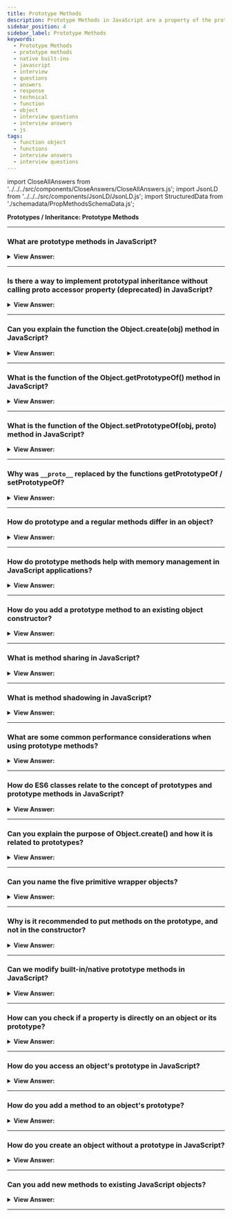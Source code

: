 ```yaml
---
title: Prototype Methods
description: Prototype Methods in JavaScript are a property of the prototype object. It is used to store the function's properties and methods. Interview Questions
sidebar_position: 4
sidebar_label: Prototype Methods
keywords:
  - Prototype Methods
  - prototype methods
  - native built-ins
  - javascript
  - interview
  - questions
  - answers
  - response
  - technical
  - function
  - object
  - interview questions
  - interview answers
  - js
tags:
  - function object
  - functions
  - interview answers
  - interview questions
---
```


import CloseAllAnswers from '../../../src/components/CloseAnswers/CloseAllAnswers.js';
import JsonLD from '../../../src/components/JsonLD/JsonLD.js';
import StructuredData from './schemadata/PropMethodsSchemaData.js';

<JsonLD data={StructuredData} />

<head>
  <title>Prototype Methods | JavaScript Frontend Phone Interview</title>
</head>

**Prototypes / Inheritance: Prototype Methods**

<CloseAllAnswers />

---

### What are prototype methods in JavaScript?

<details>
  <summary><strong>View Answer:</strong></summary>
  <div>
  <div><strong>Interview Response:</strong> Prototype methods are functions defined on the prototype of a constructor function. Instances of the constructor inherit these methods, enabling code reuse and memory efficiency.
  </div>
  </div>
</details>

---

### Is there a way to implement prototypal inheritance without calling proto accessor property (deprecated) in JavaScript?

<details>
  <summary><strong>View Answer:</strong></summary>
  <div>
  <div><strong>Interview Response:</strong> Yes, you can use `Object.create()`. This function creates a new object, using the existing object as the prototype of the newly created object.
</div><br />
  <div><strong className="codeExample">Simple Code Example:</strong><br /><br />

  <div></div>

```js
let parent = {
  greet: function() {
    console.log("Hello");
  }
};

let child = Object.create(parent);

child.greet(); // Outputs: "Hello"
```

  </div>
  </div>
</details>

---

### Can you explain the function the Object.create(obj) method in JavaScript?

<details>
  <summary><strong>View Answer:</strong></summary>
  <div>
  <div><strong>Interview Response:</strong> The "Object.create()" function generates a new object by utilizing an existing object as the prototype.
  </div><br />
  <div><strong>Technical Response:</strong> The "Object.create()" function generates a new object by utilizing an existing object as the prototype. It contains two parameters: the prototype and the descriptors (propertiesObject in the specification). The proto parameter specifies the object that will serve as the prototype for the newly formed object. The descriptors (propertiesObject) are defined as an object whose enumerable own properties (those defined upon itself and not enumerable properties along its prototype chain) specify property descriptors to be added to the newly created object, along with the corresponding property names, if specified and not undefined. These are the properties defined by the second parameter to Object.defineProperties(). Descriptors function similarly to property flags.
  </div><br />
  <div><strong className="codeExample">Code Example:</strong><br /><br />

<strong>Syntax: </strong> Object.create(proto, [descriptors]);<br /><br />

  <div></div>

Absolutely, here's a simple example:

```javascript
let animal = {
  species: "animal",
  describe: function() {
    return `This is a ${this.species}`;
  }
};

let dog = Object.create(animal);
dog.species = "dog";

console.log(dog.describe()); // Outputs: "This is a dog"
```

`Object.create(animal)` creates a new object `dog` with `animal` as its prototype.

  </div>
  </div>
</details>

---

### What is the function of the Object.getPrototypeOf() method in JavaScript?

<details>
  <summary><strong>View Answer:</strong></summary>
  <div>
  <div><strong>Interview Response:</strong> The Object.getPrototypeOf(obj) method returns the prototype of the specified object. If there are no inherited properties, null gets returned.
</div><br />
  <div><strong className="codeExample">Code Example:</strong><br /><br />

<strong>Syntax: </strong> Object.getPrototypeOf(obj);<br /><br />

  <div></div>

```js
const prototype1 = {};
const object1 = Object.create(prototype1);

console.log(Object.getPrototypeOf(object1) === prototype1);
// expected output: true
```

  </div>
  </div>
</details>

---

### What is the function of the Object.setPrototypeOf(obj, proto) method in JavaScript?

<details>
  <summary><strong>View Answer:</strong></summary>
  <div>
  <div><strong>Interview Response:</strong> The Object.setPrototypeOf() method sets the prototype of a specified object to another object or null. According to the MDN, its advised to use Object.create(obj) instead of this method.
</div><br />

<strong>Syntax: </strong> Object.setPrototypeOf(obj, proto);

---

:::warning
According to the MDN, its advised to use Object.create(obj) instead of this method.
:::

  </div>
</details>

---

### Why was `__proto__` replaced by the functions getPrototypeOf / setPrototypeOf?

<details>
  <summary><strong>View Answer:</strong></summary>
  <div>
  <div><strong>Interview Response:</strong> According to the MDN, the creators replaced it with getPrototypeOf and setPrototypeOf, because of the performance issues related to its use. The MDN has also warned against using setPrototypeOf for the same reason.
</div>

---

:::warning
If you care about performance, you should avoid setting the [[Prototype]] of an object. Instead, create a new object with the desired [[Prototype]] using Object.create() instead of Object.setPrototypeOf().
:::

  </div>
</details>

---

### How do prototype and a regular methods differ in an object?

<details>
  <summary><strong>View Answer:</strong></summary>
  <div>
  <div><strong>Interview Response:</strong> Regular methods are specific to individual instances of an object. Prototype methods are shared between all instances of an object, reducing memory usage and promoting code reusability.
</div><br />
  <div><strong className="codeExample">Code Example:</strong><br /><br />

  <div></div>

```javascript
// Regular method
function Car(make, model) {
    this.make = make;
    this.model = model;
    this.display = function() {
        return this.make + ' ' + this.model;
    }
}
var myCar = new Car("Toyota", "Corolla");
console.log(myCar.display()); // Toyota Corolla

// Prototype method
function Bike(make, model) {
    this.make = make;
    this.model = model;
}
Bike.prototype.display = function() {
    return this.make + ' ' + this.model;
}
var myBike = new Bike("Yamaha", "FZ");
console.log(myBike.display()); // Yamaha FZ
```

In the first case, each new Car object will have its own `display` method. In the second, all Bike objects share the same `display` method.

  </div>
  </div>
</details>

---

### How do prototype methods help with memory management in JavaScript applications?

<details>
  <summary><strong>View Answer:</strong></summary>
  <div>
  <div><strong>Interview Response:</strong> Prototype methods are shared among all object instances, using only one memory allocation for the function. Regular methods are replicated per instance, causing more memory usage. Thus, prototype methods save memory.
  </div>
  </div>
</details>

---

### How do you add a prototype method to an existing object constructor?

<details>
  <summary><strong>View Answer:</strong></summary>
  <div>
  <div><strong>Interview Response:</strong> In modern JavaScript, you can use the `Object.defineProperty` function to add a prototype method to an existing object constructor, which also allows you to control its properties.
  </div><br />
  <div><strong className="codeExample">Code Example:</strong><br /><br />

  <div></div>

```javascript
Object.defineProperty(Constructor.prototype, 'newMethod', {
  value: function() {
    // Method body
  },
  writable: true,
  configurable: true,
  enumerable: false
});
```

This approach provides better control over method properties.

  </div>
  </div>
</details>

---

### What is method sharing in JavaScript?

<details>
  <summary><strong>View Answer:</strong></summary>
  <div>
  <div><strong>Interview Response:</strong> Method sharing in JavaScript refers to the practice of defining methods on the prototype of a constructor function. This allows all instances of the object to share the same method, improving memory efficiency.
  </div>
  </div>
</details>

---

### What is method shadowing in JavaScript?

<details>
  <summary><strong>View Answer:</strong></summary>
  <div>
  <div><strong>Interview Response:</strong> In JavaScript, method shadowing occurs when a property or method in an object's own properties shadows a property with the same key in the object's prototype.
  </div><br />
  <div><strong className="codeExample">Code Example:</strong><br /><br />

  <div></div>

```javascript
function Vehicle() {
}

Vehicle.prototype.drive = function() {
    console.log("Vehicle is driving");
};

function Car() {
}

Car.prototype = Object.create(Vehicle.prototype);  // Car inherits from Vehicle

var myCar = new Car();

myCar.drive();  // Output: "Vehicle is driving"

// Now let's shadow the drive method

myCar.drive = function() {
    console.log("Car is driving");
};

myCar.drive();  // Output: "Car is driving"
```

In this example, `myCar` initially uses the `drive` method from the `Vehicle` prototype. After we define `drive` directly on `myCar`, it shadows (or overrides) the prototype method. Now, when we call `myCar.drive()`, it uses the shadowed method and outputs "Car is driving".

  </div>
  </div>
</details>

---

### What are some common performance considerations when using prototype methods?

<details>
  <summary><strong>View Answer:</strong></summary>
  <div>
  <div><strong>Interview Response:</strong> Performance considerations when using prototype methods include avoiding deep prototype chains, preventing shadowing of inherited methods, and minimizing object traversal when searching for properties or methods.
  </div><br />
  <div><strong className="codeExample">Code Example:</strong><br /><br />

  <div></div>

While using prototype methods is generally good for memory efficiency since they're shared among all instances, there are considerations around lookup time and shadowing:

```javascript
function Car(make, model) {
  this.make = make;
  this.model = model;
}

Car.prototype.display = function() {  // Prototypical method
  return this.make + ' ' + this.model;
}

let car1 = new Car("Toyota", "Corolla");
let car2 = new Car("Honda", "Civic");

console.time('Prototype Method');
console.log(car1.display());  // Looks up the chain to find display method on prototype
console.timeEnd('Prototype Method');

console.time('Shadowed Method');
car2.display = function() {  // Shadows prototype's method; closer in scope
  return this.make + ' ' + this.model;
}
console.log(car2.display());  // Finds method on the object itself
console.timeEnd('Shadowed Method');
```

In this example, we create a `Car` constructor function with a prototype method `display`. For `car1`, when we call `display`, JavaScript has to look up the prototype chain to find the method which can be slightly slower than calling a method defined directly on the object. For `car2`, we shadow the prototype method with an own method. This can be faster, as shown by the timing logs, but it defeats the purpose of using prototype methods for memory efficiency.

  </div>
  </div>
</details>

---

### How do ES6 classes relate to the concept of prototypes and prototype methods in JavaScript?

<details>
  <summary><strong>View Answer:</strong></summary>
  <div>
  <div><strong>Interview Response:</strong> ES6 classes are syntactic sugar over JavaScript's prototype-based inheritance. Methods defined inside a class are essentially prototype methods. They're placed on the prototype object of the constructor under the hood.
  </div><br />
  <div><strong className="codeExample">Code Example:</strong><br /><br />

  <div></div>

Here's a comparison between ES6 classes and constructor functions with prototype methods.

Using ES6 classes:

```javascript
class Car {
  constructor(make, model) {
    this.make = make;
    this.model = model;
  }

  display() {
    return this.make + ' ' + this.model;
  }
}

let myCar = new Car("Toyota", "Corolla");
console.log(myCar.display()); // Toyota Corolla
```

Equivalent code using constructor functions and prototype methods:

```javascript
function Car(make, model) {
  this.make = make;
  this.model = model;
}

Car.prototype.display = function() {
  return this.make + ' ' + this.model;
}

let myCar = new Car("Toyota", "Corolla");
console.log(myCar.display()); // Toyota Corolla
```

In both cases, the `display` method behaves as a prototype method, shared among all instances of `Car`. The ES6 class syntax is cleaner and more intuitive, but under the hood, it's still using JavaScript's prototype system.

  </div>
  </div>
</details>

---

### Can you explain the purpose of Object.create() and how it is related to prototypes?

<details>
  <summary><strong>View Answer:</strong></summary>
  <div>
  <div><strong>Interview Response:</strong> `Object.create(proto)` creates a new object with `proto` as its prototype. This enables prototype-based inheritance, where the new object inherits properties and methods from the `proto` object.
  </div><br />
  <div><strong className="codeExample">Code Example:</strong><br /><br />

  <div></div>

```javascript
let animal = {
  type: 'Animal',
  describe() {
    return `Type: ${this.type}`;
  }
};

let dog = Object.create(animal); 
dog.type = 'Dog';

console.log(dog.describe()); // "Type: Dog"
```

In this example, `Object.create(animal)` creates a new object with `animal` as its prototype. The new `dog` object has access to the `describe` method via prototype inheritance. When we change `dog.type` to `'Dog'`, the `describe` method reflects that change.

  </div>
  </div>
</details>

---

### Can you name the five primitive wrapper objects?

<details>
  <summary><strong>View Answer:</strong></summary>
  <div>
  <div><strong>Interview Response:</strong> You can use the hasOwnProperty method to check if an object has a specific property/method. However, it doesn't check the prototype chain. To also check prototypes, we can use the in operator.
  </div><br />
  <div><strong className="codeExample">Code Example:</strong><br /><br />

  <div></div>

```javascript
function Car(make, model) {
  this.make = make;
  this.model = model;
}

Car.prototype.display = function() {
  return this.make + ' ' + this.model;
}

let myCar = new Car("Toyota", "Corolla");

console.log('display' in myCar); // true
console.log(myCar.hasOwnProperty('display')); // false
```

In this code, `'display' in myCar` checks if the `display` method exists anywhere in the prototype chain of `myCar` (returns `true`). On the other hand, `myCar.hasOwnProperty('display')` only checks if `display` is a direct property of `myCar`, not in its prototype (returns `false`).

  </div>
  </div>
</details>

---

### Why is it recommended to put methods on the prototype, and not in the constructor?

<details>
  <summary><strong>View Answer:</strong></summary>
  <div>
  <div><strong>Interview Response:</strong> It promotes efficiency and memory use. When methods are on the prototype, they are shared among instances, unlike methods in constructors, which create a new copy for each instance.
  </div><br />
  <div><strong className="codeExample">Code Example:</strong><br /><br />

  <div></div>

Sure, here's an example illustrating why it's better to put methods on the prototype:

```javascript
// Bad practice: Method in constructor
function Car1(make, model) {
  this.make = make;
  this.model = model;
  this.display = function() {
    return this.make + ' ' + this.model;
  };
}

// Good practice: Method on prototype
function Car2(make, model) {
  this.make = make;
  this.model = model;
}
Car2.prototype.display = function() {
  return this.make + ' ' + this.model;
};

let car1a = new Car1("Toyota", "Corolla");
let car1b = new Car1("Honda", "Civic");

let car2a = new Car2("Toyota", "Corolla");
let car2b = new Car2("Honda", "Civic");

console.log(car1a.display === car1b.display); // false
console.log(car2a.display === car2b.display); // true
```

In this code, `Car1` defines the `display` method within the constructor, meaning every instance of `Car1` gets its own copy of `display`. This is inefficient memory-wise, as shown by the `false` output of the comparison `car1a.display === car1b.display`.

In contrast, `Car2` defines `display` on its prototype, so all instances of `Car2` share the same method, saving memory. This is confirmed by the `true` output of the comparison `car2a.display === car2b.display`.

  </div>
  </div>
</details>

---

### Can we modify built-in/native prototype methods in JavaScript?

<details>
  <summary><strong>View Answer:</strong></summary>
  <div>
  <div><strong>Interview Response:</strong> Yes, it's possible, but it's generally discouraged as it can lead to unpredictable behavior and compatibility issues across different environments.
  </div>
  </div>
</details>

---

### How can you check if a property is directly on an object or its prototype?

<details>
  <summary><strong>View Answer:</strong></summary>
  <div>
  <div><strong>Interview Response:</strong>  You can use the hasOwnProperty() method. It returns true if the property is directly on the object, and false if it's on the prototype.
  </div><br />
  <div><strong className="codeExample">Code Example:</strong><br /><br />

  <div></div>

```javascript
function Car(make, model) {
  this.make = make;
  this.model = model;
}

Car.prototype.display = function() {
  return this.make + ' ' + this.model;
}

let myCar = new Car("Toyota", "Corolla");

// Check if property is directly on object
console.log(myCar.hasOwnProperty('make')); // true

// Check if property is on prototype
console.log(myCar.hasOwnProperty('display')); // false
console.log('display' in myCar); // true
```

In this code, `hasOwnProperty` checks if the property is directly on the object (returns `true` for `make`), while the `in` operator checks whether the property is on the object or its prototype (returns `true` for `display`).

  </div>
  </div>
</details>

---

### How do you access an object's prototype in JavaScript?

<details>
  <summary><strong>View Answer:</strong></summary>
  <div>
  <div><strong>Interview Response:</strong> In modern JavaScript, you can access an object's prototype with Object.getPrototypeOf(obj), where obj is the object whose prototype you want to access. This returns the object's prototype.
  </div><br />
  <div><strong className="codeExample">Code Example:</strong><br /><br />

  <div></div>

```javascript
function Car(make, model) {
  this.make = make;
  this.model = model;
}

Car.prototype.display = function() {
  return this.make + ' ' + this.model;
}

let myCar = new Car("Toyota", "Corolla");

let carPrototype = Object.getPrototypeOf(myCar);

console.log(carPrototype); // { display: [Function: display], constructor: [Function: Car] }
```

In this code, `Object.getPrototypeOf(myCar)` returns the prototype of the `myCar` object, which includes the `display` method and `constructor` property.

  </div>
  </div>
</details>

---

### How do you add a method to an object's prototype?

<details>
  <summary><strong>View Answer:</strong></summary>
  <div>
  <div><strong>Interview Response:</strong> To add a method to an object's prototype in JavaScript, you directly assign the method to the prototype property of the object's constructor function. This allows all instances of the constructor to access that method.
  </div><br />
  <div><strong className="codeExample">Code Example:</strong><br /><br />

  <div></div>

You can add a method to an object's prototype by simply assigning it to the prototype of the constructor function.

```javascript
Constructor.prototype.newMethod = function() {
  // Method body
};
```

This makes `newMethod` available to all instances of `Constructor`.

  </div>
  </div>
</details>

---

### How do you create an object without a prototype in JavaScript?

<details>
  <summary><strong>View Answer:</strong></summary>
  <div>
  <div><strong>Interview Response:</strong> You can create an object without a prototype in JavaScript using the `Object.create` method with `null` as an argument.
  </div><br />
  <div><strong className="codeExample">Code Example:</strong><br /><br />

  <div></div>

```javascript
let obj = Object.create(null);
```

This creates `obj` with no prototype.

  </div>
  </div>
</details>

---

### Can you add new methods to existing JavaScript objects?

<details>
  <summary><strong>View Answer:</strong></summary>
  <div>
  <div><strong>Interview Response:</strong> Yes, you can add new methods to existing JavaScript objects by extending their prototype. This will make the method available to all instances.
  </div><br />
  <div><strong className="codeExample">Code Example:</strong><br /><br />

  <div></div>

```javascript
let obj = {
  prop1: 'property 1'
};

// Add a new method
obj.newMethod = function() {
  return 'This is a new method!';
}

console.log(obj.newMethod()); // "This is a new method!"
```

In this code, `obj` is an existing object with a property `prop1`. We then add a new method `newMethod` to `obj` by direct assignment. When we call `obj.newMethod()`, it executes the newly added method and outputs "This is a new method!".

  </div>
  </div>
</details>

---
